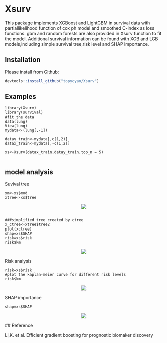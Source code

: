 # Xsurv
This package implements XGBoost and LightGBM in survival data with partiallikelihood function of cox ph model and smoothed C-index as loss functions.
gbm and random forests are also provided in Xsurv function to fit the model.
Additional survival information can be found with XGB and LGB models,including simple survival tree,risk level and SHAP importance. 
## Installation

Please install from Github:
``` r
devtools::install_github("topycyao/Xsurv")
```
## Examples
```{r}
library(Xsurv)
library(survival)
#fit the data 
data(lung)
View(lung)
mydata<-(lung[,-1])

datay_train<-mydata[,c(1,2)]
datax_train<-mydata[,-c(1,2)]

xs<-Xsurv(datax_train,datay_train,top_n = 5)


```
## model analysis

Suvival tree

```{r}
xm<-xs$mod
xtree<-xs$tree
```
<p align="center">
  <img src = "https://github.com/topycyao/Xsurv/blob/master/docs%20/figures/exampletree.png?raw=true">
</p>

```{r}

###simplified tree created by ctree
x_ctree<-xtree$tree2
plot(xctree)
shap=xs$SHAP
risk=xs$risk
risk$km

```
<p align="center">
  <img src = "https://github.com/topycyao/Xsurv/blob/master/docs%20/figures/examplet2.png?raw=true">
</p>

Risk analysis
```{r}
risk=xs$risk
#plot the kaplan-meier curve for different risk levels
risk$km
```
<p align="center">
  <img src = "https://github.com/topycyao/Xsurv/blob/master/docs%20/figures/kmrisk.png?raw=true">
</p>

SHAP importance
```{r}
shap=xs$SHAP
```
<p align="center">
  <img src = "https://github.com/topycyao/Xsurv/blob/master/docs%20/figures/shapxsurv.png?raw=true">
</p>
## Reference

Li,K. et al. Efficient gradient boosting for prognostic biomaker discovery
